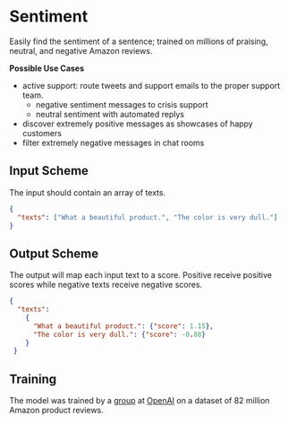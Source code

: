 # Sentiment
Easily find the sentiment of a sentence; trained on millions of praising, neutral, and negative Amazon reviews.

**Possible Use Cases**
  * active support: route tweets and support emails to the proper support team.
     - negative sentiment messages to crisis support
     - neutral sentiment with automated replys
  * discover extremely positive messages as showcases of happy customers
  * filter extremely negative messages in chat rooms
  

## Input Scheme
The input should contain an array of texts. 
``` json
{
  "texts": ["What a beautiful product.", "The color is very dull."]
}
```

## Output Scheme
The output will map each input text to a score. Positive receive positive scores while negative texts receive negative 
scores. 
 
``` json
{
  "texts": 
    {
      "What a beautiful product.": {"score": 1.15},
      "The color is very dull.": {"score": -0.88}
    }
 }
```


## Training
The model was trained by a [group][1] at [OpenAI][2] on a dataset of 82 million Amazon product reviews.


[1]: https://arxiv.org/pdf/1704.01444.pdf
[2]: https://openai.com/

